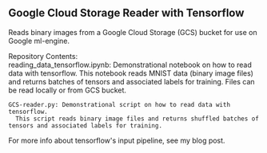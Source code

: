 ## Google Cloud Storage Reader with Tensorflow
Reads binary images from a Google Cloud Storage (GCS) bucket for use on Google ml-engine.  

  Repository Contents:  
    reading_data_tensorflow.ipynb: Demonstrational notebook on how to read data with tensorflow.
      This notebook reads MNIST data (binary image files) and returns batches of tensors and associated labels for training.
      Files can be read locally or from GCS bucket. 
      
    GCS-reader.py: Demonstrational script on how to read data with tensorflow.
      This script reads binary image files and returns shuffled batches of tensors and associated labels for training.
      
For more info about tensorflow's input pipeline, see my blog post. 
